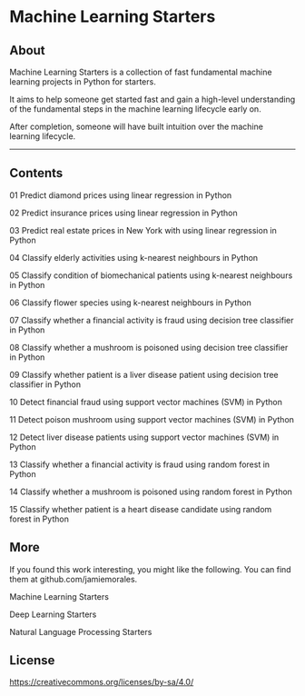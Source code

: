 # Machine Learning Starters

## About

Machine Learning Starters is a collection of fast fundamental machine learning projects in Python for starters.

It aims to help someone get started fast and gain a high-level understanding of the fundamental steps in the machine learning lifecycle early on.

After completion, someone will have built intuition over the machine learning lifecycle. 

------------

## Contents

01 Predict diamond prices using linear regression in Python

02 Predict insurance prices using linear regression in Python

03 Predict real estate prices in New York with using linear regression in Python

04 Classify elderly activities using k-nearest neighbours in Python

05 Classify condition of biomechanical patients using k-nearest neighbours in Python

06 Classify flower species using k-nearest neighbours in Python

07 Classify whether a financial activity is fraud using decision tree classifier in Python

08 Classify whether a mushroom is poisoned using decision tree classifier in Python

09 Classify whether patient is a liver disease patient using decision tree classifier in Python

10 Detect financial fraud using support vector machines (SVM) in Python

11 Detect poison mushroom using support vector machines (SVM) in Python

12 Detect liver disease patients using support vector machines (SVM) in Python

13 Classify whether a financial activity is fraud using random forest in Python

14 Classify whether a mushroom is poisoned using random forest  in Python

15 Classify whether patient is a heart disease candidate using random forest in Python

## More

If you found this work interesting, you might like the following. You can find them at github.com/jamiemorales.

Machine Learning Starters

Deep Learning Starters

Natural Language Processing Starters

## License

https://creativecommons.org/licenses/by-sa/4.0/
